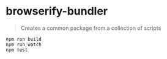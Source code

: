 
# browserify-bundler

> Creates a common package from a collection of scripts

```
npm run build
npm run watch
npm test
```

